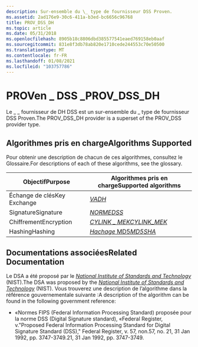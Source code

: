 ```yaml
---
description: Sur-ensemble du \_ type de fournisseur DSS Proven.
ms.assetid: 2ad176e9-30c6-411a-b3ed-bc6656c96768
title: PROV_DSS_DH
ms.topic: article
ms.date: 05/31/2018
ms.openlocfilehash: 8905b18c8806dbd385577541eaed769158eb0aaf
ms.sourcegitcommit: 831e8f3db78ab820e1710cede244553c70e50500
ms.translationtype: MT
ms.contentlocale: fr-FR
ms.lasthandoff: 01/08/2021
ms.locfileid: "103757786"
---
```

# <a name="prov_dss_dh"></a><span data-ttu-id="717b6-103">PROVen \_ DSS \_</span><span class="sxs-lookup"><span data-stu-id="717b6-103">PROV\_DSS\_DH</span></span>

<span data-ttu-id="717b6-104">Le \_ \_ fournisseur de DH DSS est un sur-ensemble du \_ type de fournisseur DSS Proven.</span><span class="sxs-lookup"><span data-stu-id="717b6-104">The PROV\_DSS\_DH provider is a superset of the PROV\_DSS provider type.</span></span>

## <a name="algorithms-supported"></a><span data-ttu-id="717b6-105">Algorithmes pris en charge</span><span class="sxs-lookup"><span data-stu-id="717b6-105">Algorithms Supported</span></span>

<span data-ttu-id="717b6-106">Pour obtenir une description de chacun de ces algorithmes, consultez le Glossaire.</span><span class="sxs-lookup"><span data-stu-id="717b6-106">For descriptions of each of these algorithms, see the glossary.</span></span>



| <span data-ttu-id="717b6-107">Objectif</span><span class="sxs-lookup"><span data-stu-id="717b6-107">Purpose</span></span>      | <span data-ttu-id="717b6-108">Algorithmes pris en charge</span><span class="sxs-lookup"><span data-stu-id="717b6-108">Supported algorithms</span></span>                                                                                                              |
|--------------|-----------------------------------------------------------------------------------------------------------------------------------|
| <span data-ttu-id="717b6-109">Échange de clés</span><span class="sxs-lookup"><span data-stu-id="717b6-109">Key Exchange</span></span> | [<span data-ttu-id="717b6-110">*VA*</span><span class="sxs-lookup"><span data-stu-id="717b6-110">*DH*</span></span>](../secgloss/d-gly.md)                                                                          |
| <span data-ttu-id="717b6-111">Signature</span><span class="sxs-lookup"><span data-stu-id="717b6-111">Signature</span></span>    | [<span data-ttu-id="717b6-112">*NORME*</span><span class="sxs-lookup"><span data-stu-id="717b6-112">*DSS*</span></span>](../secgloss/d-gly.md)                                                                       |
| <span data-ttu-id="717b6-113">Chiffrement</span><span class="sxs-lookup"><span data-stu-id="717b6-113">Encryption</span></span>   | [<span data-ttu-id="717b6-114">*CYLINK \_ MEK*</span><span class="sxs-lookup"><span data-stu-id="717b6-114">*CYLINK\_MEK*</span></span>](../secgloss/c-gly.md)                                                 |
| <span data-ttu-id="717b6-115">Hashing</span><span class="sxs-lookup"><span data-stu-id="717b6-115">Hashing</span></span>      | <span data-ttu-id="717b6-116">[](../secgloss/m-gly.md)[*Hachage* MD5](../secgloss/s-gly.md)</span><span class="sxs-lookup"><span data-stu-id="717b6-116">[*MD5*](../secgloss/m-gly.md)[*SHA*](../secgloss/s-gly.md)</span></span><br/> |



 

## <a name="related-documentation"></a><span data-ttu-id="717b6-117">Documentations associées</span><span class="sxs-lookup"><span data-stu-id="717b6-117">Related Documentation</span></span>

<span data-ttu-id="717b6-118">Le DSA a été proposé par le [*National Institute of Standards and Technology*](../secgloss/n-gly.md) (NIST).</span><span class="sxs-lookup"><span data-stu-id="717b6-118">The DSA was proposed by the [*National Institute of Standards and Technology*](../secgloss/n-gly.md) (NIST).</span></span> <span data-ttu-id="717b6-119">Vous trouverez une description de l’algorithme dans la référence gouvernementale suivante :</span><span class="sxs-lookup"><span data-stu-id="717b6-119">A description of the algorithm can be found in the following government reference:</span></span>

-   <span data-ttu-id="717b6-120">«Normes FIPS (Federal Information Processing Standard) proposée pour la norme DSS (Digital Signature standard), «Federal Register, v.</span><span class="sxs-lookup"><span data-stu-id="717b6-120">"Proposed Federal Information Processing Standard for Digital Signature Standard (DSS)," Federal Register, v.</span></span> <span data-ttu-id="717b6-121">57, non.</span><span class="sxs-lookup"><span data-stu-id="717b6-121">57, no.</span></span> <span data-ttu-id="717b6-122">21, 31 Jan 1992, pp. 3747-3749.</span><span class="sxs-lookup"><span data-stu-id="717b6-122">21, 31 Jan 1992, pp. 3747-3749.</span></span>

 

 

